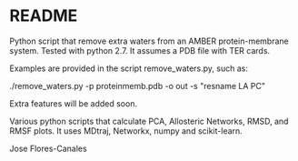 # README #

Python script that remove extra waters from an AMBER protein-membrane system. Tested with python 2.7. It assumes a PDB file with TER cards.

Examples are provided in the script remove_waters.py, such as:

./remove_waters.py -p proteinmemb.pdb -o out -s "resname LA PC" 

Extra features will be added soon.

Various python scripts that calculate PCA, Allosteric Networks, RMSD, and RMSF plots. It uses MDtraj, Networkx, numpy and scikit-learn.

Jose Flores-Canales